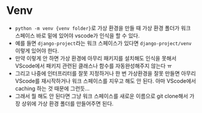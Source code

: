 # Venv

- `python -m venv {venv folder}`로 가상 환경을 만들 때 가상 환경 폴더가 워크 스페이스 바로 밑에 있어야 vscode가 인식을 할 수 있다.
- 예를 들면 `django-project`라는 워크 스페이스가 있다면 `django-project/venv` 이렇게 있어야 한다.
- 만약 이렇게 안 하면 가상 환경에 아무리 패키지를 설치해도 인식을 못해서 VScode에서 패키지 관련된 클래스나 함수를 자동완성해주지 않는다 ㅠ
- 그리고 나중에 인터프리터를 잘못 지정하거나 한 번 가상환경을 잘못 만들면 아무리 VScode를 재시작하거나 워크 스페이스를 지우고 해도 안 된다. 아마 VScode에서 caching 하는 것 때문에 그런듯...
- 그래서 뭘 해도 안 된다면 그냥 워크 스페이스를 새로운 이름으로 git clone해서 가장 상위에 가상 환경 폴더를 만들어주면 된다.
